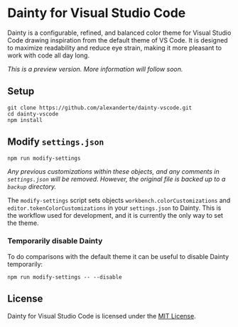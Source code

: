 # Dainty for Visual Studio Code

Dainty is a configurable, refined, and balanced color theme for Visual Studio Code drawing inspiration from the default theme of VS Code. It is designed to maximize readability and reduce eye strain, making it more pleasant to work with code all day long.

_This is a preview version. More information will follow soon._

## Setup

    git clone https://github.com/alexanderte/dainty-vscode.git
    cd dainty-vscode
    npm install

## Modify `settings.json`

    npm run modify-settings

_Any previous customizations within these objects, and any comments in `settings.json` will be removed. However, the original file is backed up to a `backup` directory._

The `modify-settings` script sets objects `workbench.colorCustomizations` and `editor.tokenColorCustomizations` in your `settings.json` to Dainty. This is the workflow used for development, and it is currently the only way to set the theme.

### Temporarily disable Dainty

To do comparisons with the default theme it can be useful to disable Dainty temporarily:

    npm run modify-settings -- --disable

## License

Dainty for Visual Studio Code is licensed under the [MIT License](https://github.com/alexanderte/dainty-vscode/blob/master/license.md).
